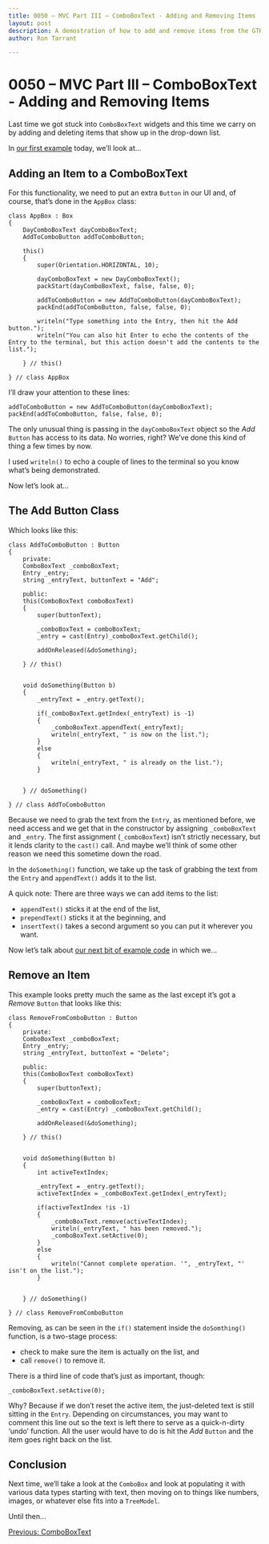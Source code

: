 ```yaml
---
title: 0050 – MVC Part III – ComboBoxText - Adding and Removing Items
layout: post
description: A demostration of how to add and remove items from the GTK ComboBoxText.
author: Ron Tarrant

---
```


# 0050 – MVC Part III – ComboBoxText - Adding and Removing Items

Last time we got stuck into `ComboBoxText` widgets and this time we carry on by adding and deleting items that show up in the drop-down list.

In [our first example]( https://github.com/rontarrant/gtkDcoding/blob/master/017_mvc/mvc_017_04_comboboxtext_add.d) today, we’ll look at…

## Adding an Item to a ComboBoxText

For this functionality, we need to put an extra `Button` in our UI and, of course, that’s done in the `AppBox` class:

	class AppBox : Box
	{
		DayComboBoxText dayComboBoxText;
		AddToComboButton addToComboButton;
		
		this()
		{
			super(Orientation.HORIZONTAL, 10);
			
			dayComboBoxText = new DayComboBoxText();
			packStart(dayComboBoxText, false, false, 0);
			
			addToComboButton = new AddToComboButton(dayComboBoxText);
			packEnd(addToComboButton, false, false, 0);
			
			writeln("Type something into the Entry, then hit the Add button.");
			writeln("You can also hit Enter to echo the contents of the Entry to the terminal, but this action doesn't add the contents to the list.");
	
		} // this()
	
	} // class AppBox

I’ll draw your attention to these lines:

	addToComboButton = new AddToComboButton(dayComboBoxText);
	packEnd(addToComboButton, false, false, 0);

The only unusual thing is passing in the `dayComboBoxText` object so the *Add* `Button` has access to its data. No worries, right? We’ve done this kind of thing a few times by now.

I used `writeln()` to echo a couple of lines to the terminal so you know what’s being demonstrated.

Now let’s look at…

## The Add Button Class

Which looks like this:

	class AddToComboButton : Button
	{
		private:
		ComboBoxText _comboBoxText;
		Entry _entry;
		string _entryText, buttonText = "Add";
		
		public:
		this(ComboBoxText comboBoxText)
		{
			super(buttonText);
			
			_comboBoxText = comboBoxText;
			_entry = cast(Entry)_comboBoxText.getChild();
	
			addOnReleased(&doSomething);		
			
		} // this()
		
		
		void doSomething(Button b)
		{
			_entryText = _entry.getText();
			
			if(_comboBoxText.getIndex(_entryText) is -1)
			{
				_comboBoxText.appendText(_entryText);
				writeln(_entryText, " is now on the list.");
			}
			else
			{
				writeln(_entryText, " is already on the list.");
			}
			
	
		} // doSomething()
		
	} // class AddToComboButton

Because we need to grab the text from the `Entry`, as mentioned before, we need access and we get that in the constructor by assigning `_comboBoxText` and `_entry`. The first assignment (`_comboBoxText`) isn’t strictly necessary, but it lends clarity to the `cast()` call. And maybe we’ll think of some other reason we need this sometime down the road.

In the `doSomething()` function, we take up the task of grabbing the text from the `Entry` and `appendText()` adds it to the list.

A quick note: There are three ways we can add items to the list:

- `appendText()` sticks it at the end of the list,
- `prependText()` sticks it at the beginning, and
- `insertText()` takes a second argument so you can put it wherever you want.

Now let’s talk about [our next bit of example code]( https://github.com/rontarrant/gtkDcoding/blob/master/017_mvc/mvc_017_05_comboboxtext_add_remove.d) in which we…

## Remove an Item

This example looks pretty much the same as the last except it’s got a *Remove* `Button` that looks like this:

	class RemoveFromComboButton : Button
	{
		private:
		ComboBoxText _comboBoxText;
		Entry _entry;
		string _entryText, buttonText = "Delete";
		
		public:
		this(ComboBoxText comboBoxText)
		{
			super(buttonText);
			
			_comboBoxText = comboBoxText;
			_entry = cast(Entry) _comboBoxText.getChild();
	
			addOnReleased(&doSomething);		
			
		} // this()
		
		
		void doSomething(Button b)
		{
			int activeTextIndex;
			
			_entryText = _entry.getText();
			activeTextIndex = _comboBoxText.getIndex(_entryText);
			
			if(activeTextIndex !is -1)
			{
				_comboBoxText.remove(activeTextIndex);
				writeln(_entryText, " has been removed.");
				_comboBoxText.setActive(0);
			}
			else
			{
				writeln("Cannot complete operation. '", _entryText, "' isn't on the list.");
			}
			
	
		} // doSomething()
		
	} // class RemoveFromComboButton

Removing, as can be seen in the `if()` statement inside the `doSomthing()` function, is a two-stage process:

- check to make sure the item is actually on the list, and
- call `remove()` to remove it.

There is a third line of code that’s just as important, though:

	_comboBoxText.setActive(0);

Why? Because if we don’t reset the active item, the just-deleted text is still sitting in the `Entry`. Depending on circumstances, you may want to comment this line out so the text is left there to serve as a quick-n-dirty ‘undo’ function. All the user would have to do is hit the *Add* `Button` and the item goes right back on the list.

## Conclusion

Next time, we’ll take a look at the `ComboBox` and look at populating it with various data types starting with text, then moving on to things like numbers, images, or whatever else fits into a `TreeModel`.

Until then…

<div style="float: left;">
	<a href="https://gtkdcoding.com/2019/07/02/0049-mvc-ii-comboboxtext.html">Previous: ComboBoxText</a>
</div>
<br>
